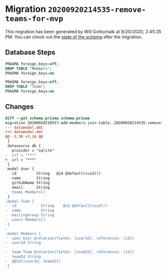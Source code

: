 # Migration `20200920214535-remove-teams-for-mvp`

This migration has been generated by Will Gottschalk at 9/20/2020, 2:45:35 PM.
You can check out the [state of the schema](./schema.prisma) after the migration.

## Database Steps

```sql
PRAGMA foreign_keys=off;
DROP TABLE "Members";
PRAGMA foreign_keys=on

PRAGMA foreign_keys=off;
DROP TABLE "Team";
PRAGMA foreign_keys=on
```

## Changes

```diff
diff --git schema.prisma schema.prisma
migration 20200920210557-add-members-join-table..20200920214535-remove-teams-for-mvp
--- datamodel.dml
+++ datamodel.dml
@@ -3,30 +3,14 @@
 }
 datasource db {
   provider = "sqlite"
-  url = "***"
+  url = "***"
 }
 model User {
   id         String   @id @default(cuid())
   name       String
   githubName String
   email      String
-  teams Members[]
 }
-model Team {
-  id           String    @id @default(cuid())
-  name         String
-  mailingGroup String
-  users Members[]
-}
-
-model Members {
-  user User @relation(fields: [userId], references: [id])
-  userId String
-
-  team Team @relation(fields: [teamId], references: [id])
-  teamId String
-  @@id([userId, teamId])
-}
```



